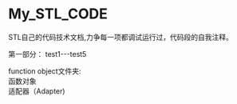 # My_STL_CODE
STL自己的代码技术文档,力争每一项都调试运行过，代码段的自我注释。

第一部分：
test1---test5

function object文件夹:
</br>函数对象
</br>适配器（Adapter)
